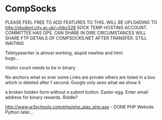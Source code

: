 CompSocks
=========

PLEASE FEEL FREE TO ADD FEATURES TO THIS.
WILL BE UPLOADING TO http://student.city.ac.uk/~rbbc526
SOCK TEMP HOSTING ACCOUNT. COMMITTEE HAS OPS. CAN SHARE IN DIRE CIRCUMSTANCES
WILL SHARE FTP DETAILS OF COMPSOCKS.NET AFTER TRANSFER. STILL WAITING



Teletypewriter is almost working, stupid newline and html <br/> bugs...




Visitor count needs to be in binary

No anchors what so ever
some Links are private
others are listed in a box which is deleted after 1 second.
Google only sees what we show it

a broken hidden form without a submit button. Easter egg. Enter email address for binary rewards.
Riddle?


http://www.w3schools.com/php/php_ajax_php.asp - DONE
PHP Website. Python later...

